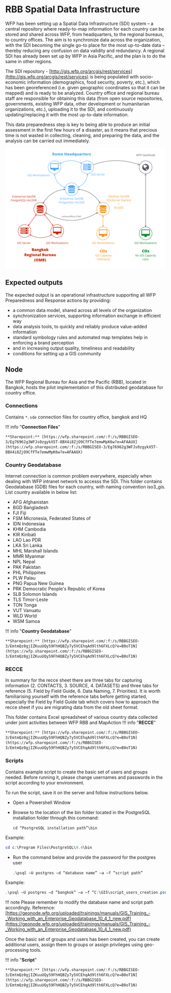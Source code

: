 # RBB Spatial Data Infrastructure

WFP has been setting up a Spatial Data Infrastructure (SDI) system – a central repository where ready-to-map information for each country can be stored and shared across WFP, from headquarters, to the regional bureaus, to country offices. The aim is to synchronize data across the organization, with the SDI becoming the single go-to place for the most up-to-date data – thereby reducing any confusion on data validity and redundancy. A regional SDI has already been set up by WFP in Asia Pacific, and the plan is to do the same in other regions.

The SDI repository - [http://gis.wfp.org/arcgis/rest/services](http://gis.wfp.org/arcgis/rest/services) is being populated with socio-economic information (demographics, food security, poverty, etc.), which has been georeferenced (i.e. given geographic coordinates so that it can be mapped) and is ready to be analyzed. Country office and regional bureau staff are responsible for obtaining this data (from open source repositories, governments, existing WFP data, other development or humanitarian organizations, etc.), uploading it to the SDI, and continuously updating/replacing it with the most up-to-date information. 

This data preparedness step is key to being able to produce an initial assessment in the first few hours of a disaster, as it means that precious time is not wasted in collecting, cleaning, and preparing the data, and the analysis can be carried out immediately.

![WFP SDI flow](../../img/sdi.png)

## Expected outputs

The expected output is an operational infrastructure supporting all WFP Preparedness and Response actions by providing:

- a common data model, shared across all levels of the organization
- synchronization services, supporting information exchange in efficient way
- data analysis tools, to quickly and reliably produce value-added information
- standard symbology rules and automated map templates help in enforcing a brand perception
- and in increasing output quality, timeliness and readability
- conditions for setting up a GIS community

## Node

The WFP Regional Bureau for Asia and the Pacific (RBB), located in Bangkok, hosts the pilot implementation of this distributed geodatabase for country office.

### Connections

Contains `*.sde` connection files for country office, bangkok and HQ

!!! info "**Connection Files**"

    **Sharepoint:** [https://wfp.sharepoint.com/:f:/s/RBBGISEO-3/Eg76962g3WFJs0zgykX5T-8BX4i8ZjO9CfFTe7emwMpK6w?e=AFAAUX](https://wfp.sharepoint.com/:f:/s/RBBGISEO-3/Eg76962g3WFJs0zgykX5T-8BX4i8ZjO9CfFTe7emwMpK6w?e=AFAAUX)

### Country Geodatabase

Internet connection is common problem everywhere, especially when dealing with WFP intranet network to accesss the SDI. This folder contains Geodatabase (GDB) files for each country, with naming convention iso3_gis. List country available in below list:

- AFG Afghanistan
- BGD Bangladesh
- FJI Fiji
- FSM Micronesia, Federated States of 
- IDN Indonesiaa
- KHM Cambodia
- KIR Kiribati
- LAO Lao PDR
- LKA Sri Lanka
- MHL Marshall Islands
- MMR Myanmar
- NPL Nepal
- PAK Pakistan
- PHL Philippines
- PLW Palau
- PNG Papua New Guinea
- PRK Democratic People's Republic of Korea
- SLB Solomon Islands
- TLS Timor-Leste
- TON Tonga
- VUT Vanuatu
- WLD World
- WSM Samoa

!!! info "**Country Geodatabase**"

    **Sharepoint:** [https://wfp.sharepoint.com/:f:/s/RBBGISEO-3/EmtmQz0gjIZKuuUQy59FhHQBZy7y5VCEhqAd9lth6FXLcQ?e=B0oT1N](https://wfp.sharepoint.com/:f:/s/RBBGISEO-3/EmtmQz0gjIZKuuUQy59FhHQBZy7y5VCEhqAd9lth6FXLcQ?e=B0oT1N)


### RECCE

In summary for the recce sheet there are three tabs for capturing information (2. CONTACTS, 3. SOURCE, 4. DATASETS) and three tabs for reference (5. Field by Field Guide, 6. Data Naming, 7. Priorities). It is worth familiarising yourself with the reference tabs before getting started, especially the Field by Field Guide tab which covers how to approach the recce sheet if you are migrating data from the old sheet format.

This folder contains Excel spreadsheet of various country data collected under joint activities between WFP RBB and MapAction
!!! info "**RECCE**"

    **Sharepoint:** [https://wfp.sharepoint.com/:f:/s/RBBGISEO-3/EmtmQz0gjIZKuuUQy59FhHQBZy7y5VCEhqAd9lth6FXLcQ?e=B0oT1N](https://wfp.sharepoint.com/:f:/s/RBBGISEO-3/EmtmQz0gjIZKuuUQy59FhHQBZy7y5VCEhqAd9lth6FXLcQ?e=B0oT1N)


### Scripts

Contains example script to create the basic set of users and groups needed. Before running it, please change usernames and passwords in the script according to your environment.

To run the script, save it on the server and follow instructions below.

- Open a Powershell Window
- Browse to the location of the bin folder located in the PostgreSQL installation folder through this command:
	
	`cd “PostgreSQL installation path”\bin` 

Example:

``` PowerShell
cd c:\Program Files\PostgreSQL\9.4\bin
```

- Run the command below and provide the password for the postgres user

	`.\psql –U postgres –d “database name” –a –f “script path”`

Example:

``` PowerShell
.\psql –U postgres –d “bangkok” –a –f “C:\GIS\script_users_creation.psql”
```
!!! note
	Please remember to modify the database name and script path accordingly. Reference: [https://geonode.wfp.org/uploaded/trainings/manuals/GIS_Training_-_Working_with_an_Enterprise_Geodatabase_10_4_1_new.pdf](https://geonode.wfp.org/uploaded/trainings/manuals/GIS_Training_-_Working_with_an_Enterprise_Geodatabase_10_4_1_new.pdf)

Once the basic set of groups and users has been created, you can create additional users, assign them to groups or assign privileges using geo-processing tools.

!!! info "**Script**"

    **Sharepoint:** [https://wfp.sharepoint.com/:f:/s/RBBGISEO-3/EmtmQz0gjIZKuuUQy59FhHQBZy7y5VCEhqAd9lth6FXLcQ?e=B0oT1N](https://wfp.sharepoint.com/:f:/s/RBBGISEO-3/EmtmQz0gjIZKuuUQy59FhHQBZy7y5VCEhqAd9lth6FXLcQ?e=B0oT1N)
